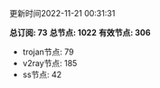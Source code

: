 更新时间2022-11-21 00:31:31

**总订阅: 73**
**总节点: 1022**
**有效节点: 306**
- trojan节点: 79
- v2ray节点: 185
- ss节点: 42
